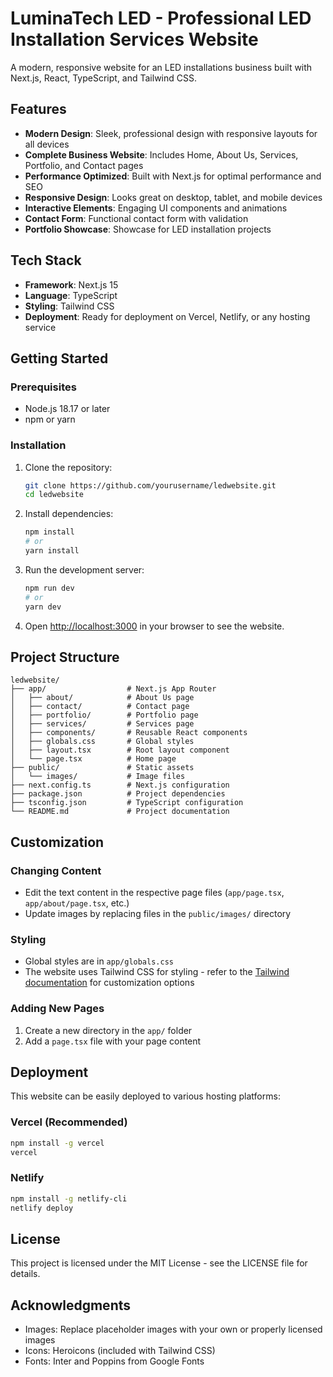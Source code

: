 # LuminaTech LED - Professional LED Installation Services Website

A modern, responsive website for an LED installations business built with Next.js, React, TypeScript, and Tailwind CSS.

## Features

- **Modern Design**: Sleek, professional design with responsive layouts for all devices
- **Complete Business Website**: Includes Home, About Us, Services, Portfolio, and Contact pages
- **Performance Optimized**: Built with Next.js for optimal performance and SEO
- **Responsive Design**: Looks great on desktop, tablet, and mobile devices
- **Interactive Elements**: Engaging UI components and animations
- **Contact Form**: Functional contact form with validation
- **Portfolio Showcase**: Showcase for LED installation projects

## Tech Stack

- **Framework**: Next.js 15
- **Language**: TypeScript
- **Styling**: Tailwind CSS
- **Deployment**: Ready for deployment on Vercel, Netlify, or any hosting service

## Getting Started

### Prerequisites

- Node.js 18.17 or later
- npm or yarn

### Installation

1. Clone the repository:
   ```bash
   git clone https://github.com/yourusername/ledwebsite.git
   cd ledwebsite
   ```

2. Install dependencies:
   ```bash
   npm install
   # or
   yarn install
   ```

3. Run the development server:
   ```bash
   npm run dev
   # or
   yarn dev
   ```

4. Open [http://localhost:3000](http://localhost:3000) in your browser to see the website.

## Project Structure

```
ledwebsite/
├── app/                  # Next.js App Router
│   ├── about/            # About Us page
│   ├── contact/          # Contact page
│   ├── portfolio/        # Portfolio page
│   ├── services/         # Services page
│   ├── components/       # Reusable React components
│   ├── globals.css       # Global styles
│   ├── layout.tsx        # Root layout component
│   └── page.tsx          # Home page
├── public/               # Static assets
│   └── images/           # Image files
├── next.config.ts        # Next.js configuration
├── package.json          # Project dependencies
├── tsconfig.json         # TypeScript configuration
└── README.md             # Project documentation
```

## Customization

### Changing Content

- Edit the text content in the respective page files (`app/page.tsx`, `app/about/page.tsx`, etc.)
- Update images by replacing files in the `public/images/` directory

### Styling

- Global styles are in `app/globals.css`
- The website uses Tailwind CSS for styling - refer to the [Tailwind documentation](https://tailwindcss.com/docs) for customization options

### Adding New Pages

1. Create a new directory in the `app/` folder
2. Add a `page.tsx` file with your page content

## Deployment

This website can be easily deployed to various hosting platforms:

### Vercel (Recommended)

```bash
npm install -g vercel
vercel
```

### Netlify

```bash
npm install -g netlify-cli
netlify deploy
```

## License

This project is licensed under the MIT License - see the LICENSE file for details.

## Acknowledgments

- Images: Replace placeholder images with your own or properly licensed images
- Icons: Heroicons (included with Tailwind CSS)
- Fonts: Inter and Poppins from Google Fonts
